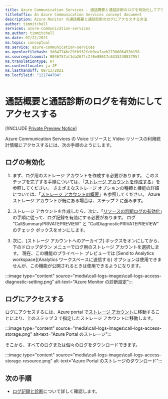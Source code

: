 ```yaml
---
title: Azure Communication Services - 通話概要と通話診断のログを有効化してアクセスする
titleSuffix: An Azure Communication Services concept document
description: Azure Monitor の通話概要と通話診断のログにアクセスする方法
author: timmitchell
services: azure-communication-services
ms.author: timmitchell
ms.date: 07/22/2021
ms.topic: conceptual
ms.service: azure-communication-services
ms.openlocfilehash: 9d047746c29fb932fcb9ea7aeb2738606453b158
ms.sourcegitcommit: 0046757af1da267fc2f0e88617c633524883795f
ms.translationtype: HT
ms.contentlocale: ja-JP
ms.lasthandoff: 08/13/2021
ms.locfileid: "121744704"
---
```

# <a name="enable-and-access-call-summary-and-call-diagnostic-logs"></a>通話概要と通話診断のログを有効にしてアクセスする

[!INCLUDE [Private Preview Notice](../includes/private-preview-include.md)]

Azure Communication Services の Voice リソースと Video リソースの利用統計情報にアクセスするには、次の手順のようにします。

## <a name="enable-logging"></a>ログの有効化
1. まず、ログ用のストレージ アカウントを作成する必要があります。 このステップを完了する手順については、「[ストレージ アカウントを作成する](../../storage/common/storage-account-create.md?tabs=azure-portal)」を参照してください。 さまざまなストレージ オプションの種類と機能の詳細については、「[ストレージ アカウントの概要](../../storage/common/storage-account-overview.md)」も参照してください。 Azure ストレージ アカウントが既にある場合は、ステップ 2 に進みます。
 
1. ストレージ アカウントを作成したら、次に、「[リソースの診断ログの有効化](./logging-and-diagnostics.md#enable-diagnostic-logs-in-your-resource)」の手順に従って、ログ記録を有効にする必要があります。 ログ "CallSummaryPRIVATEPREVIEW" と "CallDiagnosticPRIVATEPREVIEW" のチェック ボックスをオンにします。 

1. 次に、[ストレージ アカウントへのアーカイブ] ボックスをオンにしてから、下のドロップダウン メニューでログ用のストレージ アカウントを選択します。 現在、この機能のプライベート プレビューでは [Send to Analytics workspace]\(Analytics ワークスペースに送信する\) オプションは使用できませんが、この機能が公開されるときは使用できるようになります。

:::image type="content" source="media\call-logs-images\call-logs-access-diagnostic-setting.png" alt-text="Azure Monitor の診断設定":::



## <a name="access-your-logs"></a>ログにアクセスする

ログにアクセスするには、Azure portal で[ストレージ アカウント](https://portal.azure.com/#blade/HubsExtension/BrowseResource/resourceType/Microsoft.Storage%2FStorageAccounts)に移動することにより、上のステップ 3 で指定したストレージ アカウントに移動します。 

:::image type="content" source="media\call-logs-images\call-logs-access-storage.png" alt-text="Azure Portal のストレージ":::

そこから、すべてのログまたは個々のログをダウンロードできます。

:::image type="content" source="media\call-logs-images\call-logs-access-storage-resource.png" alt-text="Azure Portal のストレージのダウンロード":::

## <a name="next-steps"></a>次の手順

- [ログ記録と診断](./logging-and-diagnostics.md)について詳しく確認します。
